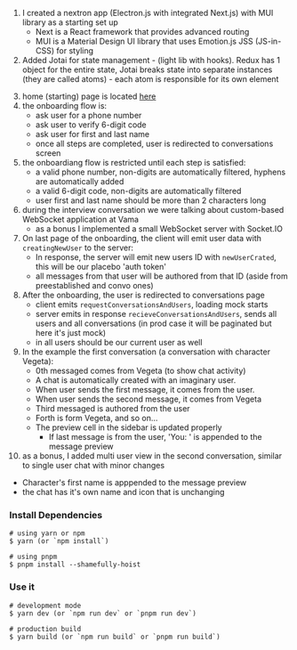1. I created a nextron app (Electron.js with integrated Next.js) with MUI library as a starting set up
   - Next is a React framework that provides advanced routing
   - MUI is a Material Design UI library that uses Emotion.js JSS (JS-in-CSS) for styling
2. Added Jotai for state management - (light lib with hooks). Redux has 1 object for the entire state, Jotai breaks state into separate instances (they are called atoms) - each atom is responsible for its own element

3) home (starting) page is located [here](renderer/pages/home.tsx)
4) the onboarding flow is:
   - ask user for a phone number
   - ask user to verify 6-digit code
   - ask user for first and last name
   - once all steps are completed, user is redirected to conversations screen
5) the onboardiang flow is restricted until each step is satisfied:
   - a valid phone number, non-digits are automatically filtered, hyphens are automatically added
   - a valid 6-digit code, non-digits are automatically filtered
   - user first and last name should be more than 2 characters long
6) during the interview conversation we were talking about custom-based WebSocket application at Vama
   - as a bonus I implemented a small WebSocket server with Socket.IO
7) On last page of the onboarding, the client will emit user data with `creatingNewUser` to the server:
   - In response, the server will emit new users ID with `newUserCrated`, this will be our placebo 'auth token'
   - all messages from that user will be authored from that ID (aside from preestablished and convo ones)
8) After the onboarding, the user is redirected to conversations page
   - client emits `requestConversationsAndUsers`, loading mock starts
   - server emits in response `recieveConversationsAndUsers`, sends all users and all conversations (in prod case it will be paginated but here it's just mock)
   - in all users should be our current user as well
9) In the example the first conversation (a conversation with character Vegeta):
   - 0th messaged comes from Vegeta (to show chat activity)
   - A chat is automatically created with an imaginary user.
   - When user sends the first message, it comes from the user.
   - When user sends the second message, it comes from Vegeta
   - Third messaged is authored from the user
   - Forth is form Vegeta, and so on...
   - The preview cell in the sidebar is updated properly
     - If last message is from the user, 'You: ' is appended to the message preview
10) as a bonus, I added multi user view in the second conversation, similar to single user chat with minor changes

- Character's first name is apppended to the message preview
- the chat has it's own name and icon that is unchanging

### Install Dependencies

```
# using yarn or npm
$ yarn (or `npm install`)

# using pnpm
$ pnpm install --shamefully-hoist
```

### Use it

```
# development mode
$ yarn dev (or `npm run dev` or `pnpm run dev`)

# production build
$ yarn build (or `npm run build` or `pnpm run build`)
```
